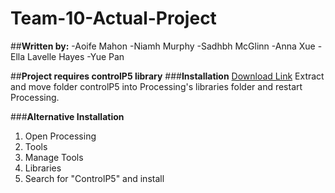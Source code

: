# **Team-10-Actual-Project**

##**Written by:**
-Aoife Mahon 
-Niamh Murphy 
-Sadhbh McGlinn 
-Anna Xue 
-Ella Lavelle Hayes 
-Yue Pan

##**Project requires controlP5 library**
###**Installation**
[Download Link](https://github.com/sojamo/controlp5/releases/download/v2.2.5/controlP5-2.2.5.zip)
Extract and move folder controlP5 into Processing's libraries folder and restart Processing.

###**Alternative Installation**
1. Open Processing 
2. Tools
3. Manage Tools
4. Libraries
5. Search for "ControlP5" and install
